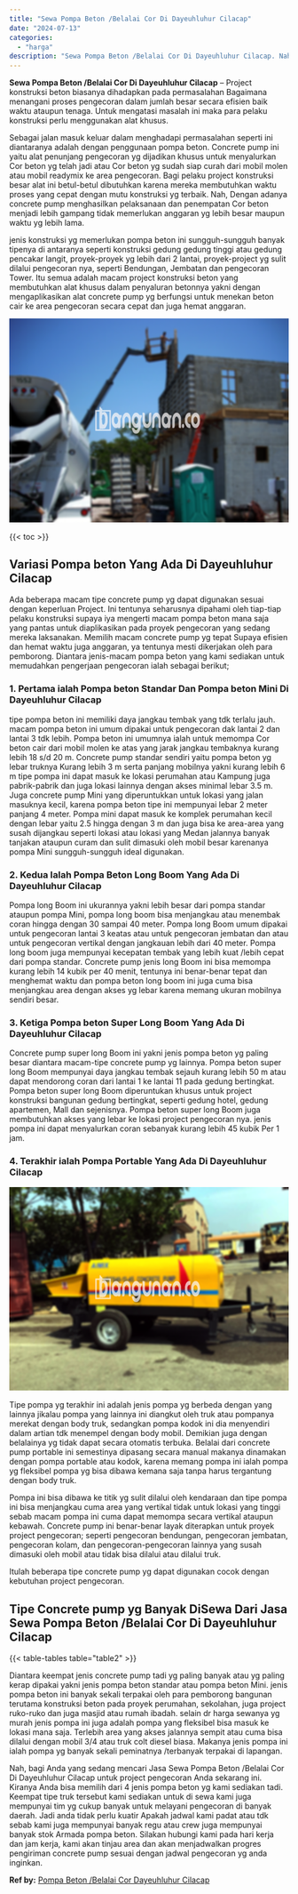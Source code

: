 ```yaml
---
title: "Sewa Pompa Beton /Belalai Cor Di Dayeuhluhur Cilacap"
date: "2024-07-13"
categories: 
  - "harga"
description: "Sewa Pompa Beton /Belalai Cor Di Dayeuhluhur Cilacap. Nah, bagi Anda yang sedang mencari Jasa Sewa Pompa Beton /Belalai Cor Di Dayeuhluhur Cilacap untuk proj..."
---
```


**Sewa Pompa Beton /Belalai Cor Di Dayeuhluhur Cilacap** – Project konstruksi beton biasanya dihadapkan pada permasalahan Bagaimana menangani proses pengecoran dalam jumlah besar secara efisien baik waktu ataupun tenaga. Untuk mengatasi masalah ini maka para pelaku konstruksi perlu menggunakan alat khusus.

Sebagai jalan masuk keluar dalam menghadapi permasalahan seperti ini diantaranya adalah dengan penggunaan pompa beton. Concrete pump ini yaitu alat penunjang pengecoran yg dijadikan khusus untuk menyalurkan Cor beton yg telah jadi atau Cor beton yg sudah siap curah dari mobil molen atau mobil readymix ke area pengecoran. Bagi pelaku project konstruksi besar alat ini betul-betul dibutuhkan karena mereka membutuhkan waktu proses yang cepat dengan mutu konstruksi yg terbaik. Nah, Dengan adanya concrete pump menghasilkan pelaksanaan dan penempatan Cor beton menjadi lebih gampang tidak memerlukan anggaran yg lebih besar maupun waktu yg lebih lama.

jenis konstruksi yg memerlukan pompa beton ini sungguh-sungguh banyak tipenya di antaranya seperti konstruksi gedung gedung tinggi atau gedung pencakar langit, proyek-proyek yg lebih dari 2 lantai, proyek-project yg sulit dilalui pengecoran nya, seperti Bendungan, Jembatan dan pengecoran Tower. Itu semua adalah macam project konstruksi beton yang membutuhkan alat khusus dalam penyaluran betonnya yakni dengan mengaplikasikan alat concrete pump yg berfungsi untuk menekan beton cair ke area pengecoran secara cepat dan juga hemat anggaran.

![Sewa Pompa Beton /Belalai Cor Di Dayeuhluhur Cilacap](/images/sewa-concrete-pump-14.png)

{{< toc >}}

## Variasi Pompa beton Yang Ada Di Dayeuhluhur Cilacap

Ada beberapa macam tipe concrete pump yg dapat digunakan sesuai dengan keperluan Project. Ini tentunya seharusnya dipahami oleh tiap-tiap pelaku konstruksi supaya iya mengerti macam pompa beton mana saja yang pantas untuk diaplikasikan pada proyek pengecoran yang sedang mereka laksanakan. Memilih macam concrete pump yg tepat Supaya efisien dan hemat waktu juga anggaran, ya tentunya mesti dikerjakan oleh para pemborong. Diantara jenis-macam pompa beton yang kami sediakan untuk memudahkan pengerjaan pengecoran ialah sebagai berikut;

### 1\. Pertama ialah Pompa beton Standar Dan Pompa beton Mini Di Dayeuhluhur Cilacap

tipe pompa beton ini memiliki daya jangkau tembak yang tdk terlalu jauh. macam pompa beton ini umum dipakai untuk pengecoran dak lantai 2 dan lantai 3 tdk lebih. Pompa beton ini umumnya ialah untuk memompa Cor beton cair dari mobil molen ke atas yang jarak jangkau tembaknya kurang lebih 18 s/d 20 m. Concrete pump standar sendiri yaitu pompa beton yg lebar truknya Kurang lebih 3 m serta panjang mobilnya yakni kurang lebih 6 m tipe pompa ini dapat masuk ke lokasi perumahan atau Kampung juga pabrik-pabrik dan juga lokasi lainnya dengan akses minimal lebar 3.5 m. Juga concrete pump Mini yang diperuntukkan untuk lokasi yang jalan masuknya kecil, karena pompa beton tipe ini mempunyai lebar 2 meter panjang 4 meter. Pompa mini dapat masuk ke komplek perumahan kecil dengan lebar yaitu 2.5 hingga dengan 3 m dan juga bisa ke area-area yang susah dijangkau seperti lokasi atau lokasi yang Medan jalannya banyak tanjakan ataupun curam dan sulit dimasuki oleh mobil besar karenanya pompa Mini sungguh-sungguh ideal digunakan.

### 2\. Kedua Ialah Pompa Beton Long Boom Yang Ada Di Dayeuhluhur Cilacap

Pompa long Boom ini ukurannya yakni lebih besar dari pompa standar ataupun pompa Mini, pompa long boom bisa menjangkau atau menembak coran hingga dengan 30 sampai 40 meter. Pompa long Boom umum dipakai untuk pengecoran lantai 3 keatas atau untuk pengecoran jembatan dan atau untuk pengecoran vertikal dengan jangkauan lebih dari 40 meter. Pompa long boom juga mempunyai kecepatan tembak yang lebih kuat /lebih cepat dari pompa standar. Concrete pump jenis long Boom ini bisa memompa kurang lebih 14 kubik per 40 menit, tentunya ini benar-benar tepat dan menghemat waktu dan pompa beton long boom ini juga cuma bisa menjangkau area dengan akses yg lebar karena memang ukuran mobilnya sendiri besar.

### 3\. Ketiga Pompa beton Super Long Boom Yang Ada Di Dayeuhluhur Cilacap

Concrete pump super long Boom ini yakni jenis pompa beton yg paling besar diantara macam-tipe concrete pump yg lainnya. Pompa beton super long Boom mempunyai daya jangkau tembak sejauh kurang lebih 50 m atau dapat mendorong coran dari lantai 1 ke lantai 11 pada gedung bertingkat. Pompa beton super long Boom diperuntukan khusus untuk project konstruksi bangunan gedung bertingkat, seperti gedung hotel, gedung apartemen, Mall dan sejenisnya. Pompa beton super long Boom juga membutuhkan akses yang lebar ke lokasi project pengecoran nya. jenis pompa ini dapat menyalurkan coran sebanyak kurang lebih 45 kubik Per 1 jam.

### 4\. Terakhir ialah Pompa Portable Yang Ada Di Dayeuhluhur Cilacap

![Sewa Pompa Beton /Belalai Cor Di Dayeuhluhur Cilacap](/images/sewa-concrete-pump-02.png)

Tipe pompa yg terakhir ini adalah jenis pompa yg berbeda dengan yang lainnya jikalau pompa yang lainnya ini diangkut oleh truk atau pompanya merekat dengan body truk, sedangkan pompa kodok ini dia menyendiri dalam artian tdk menempel dengan body mobil. Demikian juga dengan belalainya yg tidak dapat secara otomatis terbuka. Belalai dari concrete pump portable ini semestinya dipasang secara manual makanya dinamakan dengan pompa portable atau kodok, karena memang pompa ini ialah pompa yg fleksibel pompa yg bisa dibawa kemana saja tanpa harus tergantung dengan body truk.

Pompa ini bisa dibawa ke titik yg sulit dilalui oleh kendaraan dan tipe pompa ini bisa menjangkau cuma area yang vertikal tidak untuk lokasi yang tinggi sebab macam pompa ini cuma dapat memompa secara vertikal ataupun kebawah. Concrete pump ini benar-benar layak diterapkan untuk proyek project pengecoran; seperti pengecoran bendungan, pengecoran jembatan, pengecoran kolam, dan pengecoran-pengecoran lainnya yang susah dimasuki oleh mobil atau tidak bisa dilalui atau dilalui truk.

Itulah beberapa tipe concrete pump yg dapat digunakan cocok dengan kebutuhan project pengecoran.

## Tipe Concrete pump yg Banyak DiSewa Dari Jasa Sewa Pompa Beton /Belalai Cor Di Dayeuhluhur Cilacap

{{< table-tables table="table2" >}}

Diantara keempat jenis concrete pump tadi yg paling banyak atau yg paling kerap dipakai yakni jenis pompa beton standar atau pompa beton Mini. jenis pompa beton ini banyak sekali terpakai oleh para pemborong bangunan terutama konstruksi beton pada proyek perumahan, sekolahan, juga project ruko-ruko dan juga masjid atau rumah ibadah. selain dr harga sewanya yg murah jenis pompa ini juga adalah pompa yang fleksibel bisa masuk ke lokasi mana saja. Terlebih area yang akses jalannya sempit atau cuma bisa dilalui dengan mobil 3/4 atau truk colt diesel biasa. Makanya jenis pompa ini ialah pompa yg banyak sekali peminatnya /terbanyak terpakai di lapangan.

Nah, bagi Anda yang sedang mencari Jasa Sewa Pompa Beton /Belalai Cor Di Dayeuhluhur Cilacap untuk project pengecoran Anda sekarang ini. Kiranya Anda bisa memilih dari 4 jenis pompa beton yg kami sediakan tadi. Keempat tipe truk tersebut kami sediakan untuk di sewa kami juga mempunyai tim yg cukup banyak untuk melayani pengecoran di banyak daerah. Jadi anda tidak perlu kuatir Apakah jadwal kami padat atau tdk sebab kami juga mempunyai banyak regu atau crew juga mempunyai banyak stok Armada pompa beton. Silakan hubungi kami pada hari kerja dan jam kerja, kami akan tinjau area dan akan menjadwalkan progres pengiriman concrete pump sesuai dengan jadwal pengecoran yg anda inginkan.

**Ref by:** [Pompa Beton /Belalai Cor Dayeuhluhur Cilacap](https://id.wikipedia.org/wiki/Pompa)
